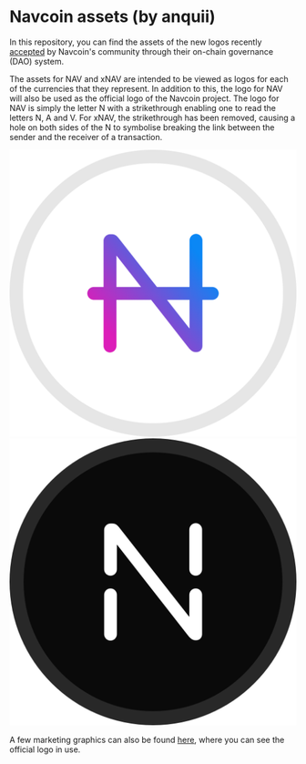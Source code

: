 # Navcoin assets (by anquii)
In this repository, you can find the assets of the new logos recently [accepted]((https://navexplorer.com/dao/consultation/e8bc48865162dc2f4fbac52b7d71835730aad5d43bbc8c3f84fc3576f27ea7e2)) by Navcoin's community through their on-chain governance (DAO) system. 

The assets for NAV and xNAV are intended to be viewed as logos for each of the currencies that they represent. In addition to this, the logo for NAV will also be used as the official logo of the Navcoin project. The logo for NAV is simply the letter N with a strikethrough enabling one to read the letters N, A and V. For xNAV, the strikethrough has been removed, causing a hole on both sides of the N to symbolise breaking the link between the sender and the receiver of a transaction.

![nav](nav/nav-logo-border.png)
![xnav](xnav/xnav-logo-border.png)

A few marketing graphics can also be found [here](nav/icon-in-action), where you can see the official logo in use.
